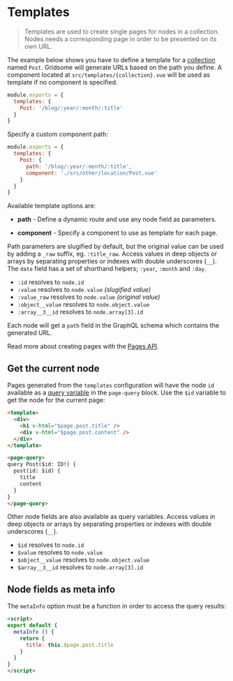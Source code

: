 # Templates

> Templates are used to create single pages for nodes in a collection. Nodes needs a corresponding page in order to be presented on its own URL.

The example below shows you have to define a template for a [collection](/docs/collections) named `Post`. Gridsome will generate URLs based on the path you define. A component located at `src/templates/{collection}.vue` will be used as template if no component is specified.

```js
module.exports = {
  templates: {
    Post: '/blog/:year/:month/:title'
  }
}
```

Specify a custom component path:

```js
module.exports = {
  templates: {
    Post: {
      path: '/blog/:year/:month/:title',
      component: './src/other/location/Post.vue'
    }
  }
}
```

Available template options are:

- **path** - Define a dynamic route and use any node field as parameters.

- **component** - Specify a component to use as template for each page.

Path parameters are slugified by default, but the original value can be used by adding a `_raw` suffix, eg. `:title_raw`. Access values in deep objects or arrays by separating properties or indexes with double underscores (`__`). The `date` field has a set of shorthand helpers; `:year`, `:month` and `:day`.

- `:id` resolves to `node.id`
- `:value` resolves to `node.value` *(slugified value)*
- `:value_raw` resolves to `node.value` *(original value)*
- `:object__value` resolves to `node.object.value`
- `:array__3__id` resolves to `node.array[3].id`

Each node will get a `path` field in the GraphQL schema which contains the generated URL.

Read more about creating pages with the [Pages API](/docs/pages-api#create-pages-from-graphql).

## Get the current node

Pages generated from the `templates` configuration will have the node `id` available as a [query variable](https://graphql.org/learn/queries/#variables) in the `page-query` block. Use the `$id` variable to get the node for the current page:

```html
<template>
  <div>
  	<h1 v-html="$page.post.title" />
  	<div v-html="$page.post.content" />
  </div>
</template>

<page-query>
query Post($id: ID!) {
  post(id: $id) {
    title
    content
  }
}
</page-query>
```

Other node fields are also available as query variables. Access values in deep objects or arrays by separating properties or indexes with double underscores (`__`).

- `$id` resolves to `node.id`
- `$value` resolves to `node.value`
- `$object__value` resolves to `node.object.value`
- `$array__3__id` resolves to `node.array[3].id`

## Node fields as meta info

The `metaInfo` option must be a function in order to access the query results:

```html
<script>
export default {
  metaInfo () {
    return {
      title: this.$page.post.title
    }
  }
}
</script>
```

